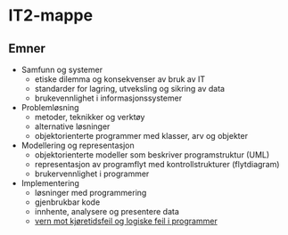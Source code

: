 # IT2-mappe

## Emner

- Samfunn og systemer
  - etiske dilemma og konsekvenser av bruk av IT
  - standarder for lagring, utveksling og sikring av data
  - brukevennlighet i informasjonssystemer
- Problemløsning
  - metoder, teknikker og verktøy
  - alternative løsninger
  - objektorienterte programmer med klasser, arv og objekter
- Modellering og representasjon
  - objektorienterte modeller som beskriver programstruktur (UML)
  - representasjon av programflyt med kontrollstrukturer (flytdiagram)
  - brukervennlighet i programmer
- Implementering
  - løsninger med programmering
  - gjenbrukbar kode
  - innhente, analysere og presentere data
  - [vern mot kjøretidsfeil og logiske feil i programmer](./implementering/feilhaandtering.md)

